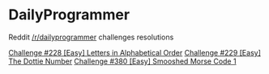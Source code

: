 # DailyProgrammer
Reddit [/r/dailyprogrammer](https://www.reddit.com/r/dailyprogrammer) challenges resolutions


[Challenge #228 [Easy] Letters in Alphabetical Order](https://www.reddit.com/r/dailyprogrammer/comments/3h9pde/20150817_challenge_228_easy_letters_in/)
[Challenge #229 [Easy] The Dottie Number](https://www.reddit.com/r/dailyprogrammer/comments/3i99w8/20150824_challenge_229_easy_the_dottie_number/)
[Challenge #380 \[Easy\] Smooshed Morse Code 1](https://www.reddit.com/r/dailyprogrammer/comments/cmd1hb/20190805_challenge_380_easy_smooshed_morse_code_1/)






